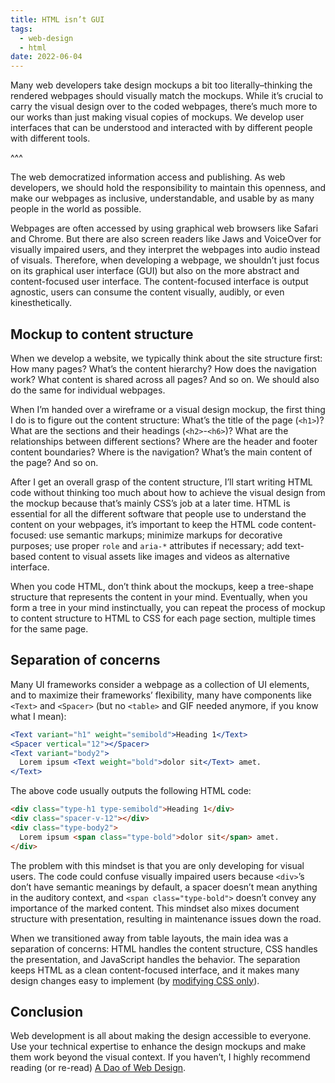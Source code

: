 ```yaml
---
title: HTML isn’t GUI
tags:
  - web-design
  - html
date: 2022-06-04
---
```


Many web developers take design mockups a bit too literally–thinking the rendered webpages should visually match the mockups. While it’s crucial to carry the visual design over to the coded webpages, there’s much more to our works than just making visual copies of mockups. We develop user interfaces that can be understood and interacted with by different people with different tools.

^^^

The web democratized information access and publishing. As web developers, we should hold the responsibility to maintain this openness, and make our webpages as inclusive, understandable, and usable by as many people in the world as possible.

Webpages are often accessed by using graphical web browsers like Safari and Chrome. But there are also screen readers like Jaws and VoiceOver for visually impaired users, and they interpret the webpages into audio instead of visuals. Therefore, when developing a webpage, we shouldn’t just focus on its graphical user interface (GUI) but also on the more abstract and content-focused user interface. The content-focused interface is output agnostic, users can consume the content visually, audibly, or even kinesthetically.

## Mockup to content structure

When we develop a website, we typically think about the site structure first: How many pages? What’s the content hierarchy? How does the navigation work? What content is shared across all pages? And so on. We should also do the same for individual webpages.

When I’m handed over a wireframe or a visual design mockup, the first thing I do is to figure out the content structure: What’s the title of the page (`<h1>`)? What are the sections and their headings (`<h2>`-`<h6>`)? What are the relationships between different sections? Where are the header and footer content boundaries? Where is the navigation? What’s the main content of the page? And so on.

After I get an overall grasp of the content structure, I’ll start writing HTML code without thinking too much about how to achieve the visual design from the mockup because that’s mainly CSS’s job at a later time. HTML is essential for all the different software that people use to understand the content on your webpages, it’s important to keep the HTML code content-focused: use semantic markups; minimize markups for decorative purposes; use proper `role` and `aria-*` attributes if necessary; add text-based content to visual assets like images and videos as alternative interface.

When you code HTML, don’t think about the mockups, keep a tree-shape structure that represents the content in your mind. Eventually, when you form a tree in your mind instinctually, you can repeat the process of mockup to content structure to HTML to CSS for each page section, multiple times for the same page.

## Separation of concerns

Many UI frameworks consider a webpage as a collection of UI elements, and to maximize their frameworks’ flexibility, many have components like `<Text>` and `<Spacer>` (but no `<table>` and GIF needed anymore, if you know what I mean):

```jsx
<Text variant="h1" weight="semibold">Heading 1</Text>
<Spacer vertical="12"></Spacer>
<Text variant="body2">
  Lorem ipsum <Text weight="bold">dolor sit</Text> amet.
</Text>
```

The above code usually outputs the following HTML code:

```html
<div class="type-h1 type-semibold">Heading 1</div>
<div class="spacer-v-12"></div>
<div class="type-body2">
  Lorem ipsum <span class="type-bold">dolor sit</span> amet.
</div>
```

The problem with this mindset is that you are only developing for visual users. The code could confuse visually impaired users because `<div>`’s don’t have semantic meanings by default, a spacer doesn’t mean anything in the auditory context, and `<span class="type-bold">` doesn’t convey any importance of the marked content. This mindset also mixes document structure with presentation, resulting in maintenance issues down the road.

When we transitioned away from table layouts, the main idea was a separation of concerns: HTML handles the content structure, CSS handles the presentation, and JavaScript handles the behavior. The separation keeps HTML as a clean content-focused interface, and it makes many design changes easy to implement (by [modifying CSS only](#)).

## Conclusion

Web development is all about making the design accessible to everyone. Use your technical expertise to enhance the design mockups and make them work beyond the visual context. If you haven’t, I highly recommend reading (or re-read) [A Dao of Web Design](#).
